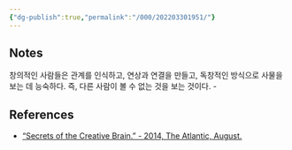 ```yaml
---
{"dg-publish":true,"permalink":"/000/202203301951/"}
---
```

## Notes 
창의적인 사람들은 관계를 인식하고, 연상과 연결을 만들고, 독창적인 방식으로 사물을 보는 데 능숙하다. 즉, 다른 사람이 볼 수 없는 것을 보는 것이다. -

## References
- [“Secrets of the Creative Brain.” - 2014, The Atlantic, August.](https://www.theatlantic.com/magazine/archive/2014/07/secrets-of-the-creative-brain/372299/)

